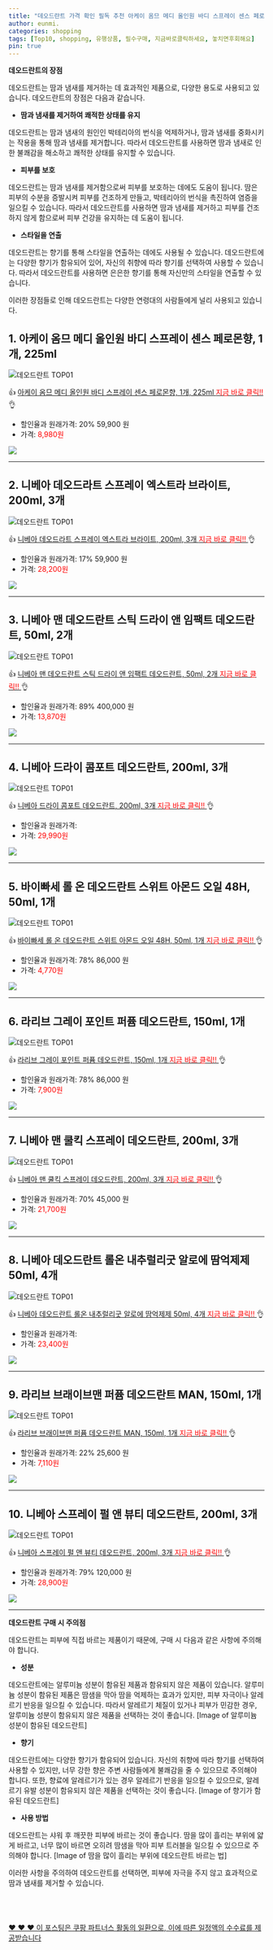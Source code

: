 ```yaml
---
title: "데오드란트 가격 확인 필독 추천 아케이 옴므 메디 올인원 바디 스프레이 센스 페로몬향, 1개, 225ml 비교 장점 구매가이드"
author: eunmi.
categories: shopping
tags: [Top10, shopping, 유행상품, 필수구매, 지금바로클릭하세요, 놓치면후회해요]
pin: true
---
```

**데오드란트의 장점**

데오드란트는 땀과 냄새를 제거하는 데 효과적인 제품으로, 다양한 용도로 사용되고 있습니다. 데오드란트의 장점은 다음과 같습니다.

* **땀과 냄새를 제거하여 쾌적한 상태를 유지**

데오드란트는 땀과 냄새의 원인인 박테리아의 번식을 억제하거나, 땀과 냄새를 중화시키는 작용을 통해 땀과 냄새를 제거합니다. 따라서 데오드란트를 사용하면 땀과 냄새로 인한 불쾌감을 해소하고 쾌적한 상태를 유지할 수 있습니다.

* **피부를 보호**

데오드란트는 땀과 냄새를 제거함으로써 피부를 보호하는 데에도 도움이 됩니다. 땀은 피부의 수분을 증발시켜 피부를 건조하게 만들고, 박테리아의 번식을 촉진하여 염증을 일으킬 수 있습니다. 따라서 데오드란트를 사용하면 땀과 냄새를 제거하고 피부를 건조하지 않게 함으로써 피부 건강을 유지하는 데 도움이 됩니다.

* **스타일을 연출**

데오드란트는 향기를 통해 스타일을 연출하는 데에도 사용될 수 있습니다. 데오드란트에는 다양한 향기가 함유되어 있어, 자신의 취향에 따라 향기를 선택하여 사용할 수 있습니다. 따라서 데오드란트를 사용하면 은은한 향기를 통해 자신만의 스타일을 연출할 수 있습니다.

이러한 장점들로 인해 데오드란트는 다양한 연령대의 사람들에게 널리 사용되고 있습니다.

   

## 1. 아케이 옴므 메디 올인원 바디 스프레이 센스 페로몬향, 1개, 225ml

![데오드란트 TOP01](https://thumbnail10.coupangcdn.com/thumbnails/remote/230x230ex/image/retail/images/2023/04/03/10/9/616cf483-dd4c-4d1c-88f6-8c645f0824d4.jpg)


👍 [아케이 옴므 메디 올인원 바디 스프레이 센스 페로몬향, 1개, 225ml <font color=red> 지금 바로 클릭!! </font> ](https://link.coupang.com/re/AFFSDP?lptag=AF3617701&subid=GithubCoopas&pageKey=7240133615&traceid=V0-153&itemId=18393952744&vendorItemId=85536950866) 👌 


- 할인율과 원래가격: 20%  59,900   원
- 가격: <span style='color:red'>8,980원</span>

[![](/discount_price.png)](https://link.coupang.com/re/AFFSDP?lptag=AF3617701&subid=GithubCoopas&pageKey=7240133615&traceid=V0-153&itemId=18393952744&vendorItemId=85536950866)

---


   

## 2. 니베아 데오드라트 스프레이 엑스트라 브라이트, 200ml, 3개

![데오드란트 TOP01](https://thumbnail8.coupangcdn.com/thumbnails/remote/230x230ex/image/vendor_inventory/daaa/203c26c252e1dfb0acbdb53b239342bff797a0e334d0e80f733ed752bab3.jpg)


👍 [니베아 데오드라트 스프레이 엑스트라 브라이트, 200ml, 3개 <font color=red> 지금 바로 클릭!! </font> ](https://link.coupang.com/re/AFFSDP?lptag=AF3617701&subid=GithubCoopas&pageKey=7417865307&traceid=V0-153&itemId=19235530991&vendorItemId=85642013117) 👌 


- 할인율과 원래가격: 17%  59,900   원
- 가격: <span style='color:red'>28,200원</span>

[![](/discount_price.png)](https://link.coupang.com/re/AFFSDP?lptag=AF3617701&subid=GithubCoopas&pageKey=7417865307&traceid=V0-153&itemId=19235530991&vendorItemId=85642013117)

---


   

## 3. 니베아 맨 데오드란트 스틱 드라이 앤 임팩트 데오드란트, 50ml, 2개

![데오드란트 TOP01](https://thumbnail10.coupangcdn.com/thumbnails/remote/230x230ex/image/vendor_inventory/b7d5/07b066d6c6b44d235e80c8bc55a4c17bd080843b21282d197091fb4e594f.jpg)


👍 [니베아 맨 데오드란트 스틱 드라이 앤 임팩트 데오드란트, 50ml, 2개 <font color=red> 지금 바로 클릭!! </font> ](https://link.coupang.com/re/AFFSDP?lptag=AF3617701&subid=GithubCoopas&pageKey=7284341556&traceid=V0-153&itemId=18785959331&vendorItemId=87655261954) 👌 


- 할인율과 원래가격: 89%  400,000   원
- 가격: <span style='color:red'>13,870원</span>

[![](/discount_price.png)](https://link.coupang.com/re/AFFSDP?lptag=AF3617701&subid=GithubCoopas&pageKey=7284341556&traceid=V0-153&itemId=18785959331&vendorItemId=87655261954)

---


   

## 4. 니베아 드라이 콤포트 데오드란트, 200ml, 3개

![데오드란트 TOP01](https://thumbnail10.coupangcdn.com/thumbnails/remote/230x230ex/image/vendor_inventory/8ecf/b0645e3039fd00eab13b28053e0b951f6d75121366c5a23d8151bb26d38a.JPG)


👍 [니베아 드라이 콤포트 데오드란트, 200ml, 3개 <font color=red> 지금 바로 클릭!! </font> ](https://link.coupang.com/re/AFFSDP?lptag=AF3617701&subid=GithubCoopas&pageKey=48454&traceid=V0-153&itemId=633367579&vendorItemId=86761892065) 👌 


- 할인율과 원래가격: 
- 가격: <span style='color:red'>29,990원</span>

[![](/discount_price.png)](https://link.coupang.com/re/AFFSDP?lptag=AF3617701&subid=GithubCoopas&pageKey=48454&traceid=V0-153&itemId=633367579&vendorItemId=86761892065)

---


   

## 5. 바이빠세 롤 온 데오드란트 스위트 아몬드 오일 48H, 50ml, 1개

![데오드란트 TOP01](https://thumbnail6.coupangcdn.com/thumbnails/remote/230x230ex/image/retail/images/2023/08/01/15/5/b5a14660-d14f-44d3-9e13-7ab140df3aaf.jpg)


👍 [바이빠세 롤 온 데오드란트 스위트 아몬드 오일 48H, 50ml, 1개 <font color=red> 지금 바로 클릭!! </font> ](https://link.coupang.com/re/AFFSDP?lptag=AF3617701&subid=GithubCoopas&pageKey=7503709214&traceid=V0-153&itemId=19646943335&vendorItemId=86753016070) 👌 


- 할인율과 원래가격: 78%  86,000   원
- 가격: <span style='color:red'>4,770원</span>

[![](/discount_price.png)](https://link.coupang.com/re/AFFSDP?lptag=AF3617701&subid=GithubCoopas&pageKey=7503709214&traceid=V0-153&itemId=19646943335&vendorItemId=86753016070)

---


   

## 6. 라리브 그레이 포인트 퍼퓸 데오드란트, 150ml, 1개

![데오드란트 TOP01](https://thumbnail9.coupangcdn.com/thumbnails/remote/230x230ex/image/vendor_inventory/4c7b/b4cadf43e096c8a0c10f62c48bac060e25d36d824cb1b0ea585a6be78eb6.jpg)


👍 [라리브 그레이 포인트 퍼퓸 데오드란트, 150ml, 1개 <font color=red> 지금 바로 클릭!! </font> ](https://link.coupang.com/re/AFFSDP?lptag=AF3617701&subid=GithubCoopas&pageKey=5417270&traceid=V0-153&itemId=24570269&vendorItemId=74020666770) 👌 


- 할인율과 원래가격: 78%  86,000   원
- 가격: <span style='color:red'>7,900원</span>

[![](/discount_price.png)](https://link.coupang.com/re/AFFSDP?lptag=AF3617701&subid=GithubCoopas&pageKey=5417270&traceid=V0-153&itemId=24570269&vendorItemId=74020666770)

---


   

## 7. 니베아 맨 쿨킥 스프레이 데오드란트, 200ml, 3개

![데오드란트 TOP01](https://thumbnail10.coupangcdn.com/thumbnails/remote/230x230ex/image/retail/images/7349284b-8938-4d97-b1e2-11037f7535536541652264701138146.png)


👍 [니베아 맨 쿨킥 스프레이 데오드란트, 200ml, 3개 <font color=red> 지금 바로 클릭!! </font> ](https://link.coupang.com/re/AFFSDP?lptag=AF3617701&subid=GithubCoopas&pageKey=48452&traceid=V0-153&itemId=19656972861&vendorItemId=86273587038) 👌 


- 할인율과 원래가격: 70%  45,000   원
- 가격: <span style='color:red'>21,700원</span>

[![](/discount_price.png)](https://link.coupang.com/re/AFFSDP?lptag=AF3617701&subid=GithubCoopas&pageKey=48452&traceid=V0-153&itemId=19656972861&vendorItemId=86273587038)

---


   

## 8. 니베아 데오드란트 롤온 내추럴리굿 알로에 땀억제제 50ml, 4개

![데오드란트 TOP01](https://thumbnail6.coupangcdn.com/thumbnails/remote/230x230ex/image/vendor_inventory/f77b/5391fe20cd998ddb12419ec254559848cabefb1b7ff1aba16949780910ac.jpg)


👍 [니베아 데오드란트 롤온 내추럴리굿 알로에 땀억제제 50ml, 4개 <font color=red> 지금 바로 클릭!! </font> ](https://link.coupang.com/re/AFFSDP?lptag=AF3617701&subid=GithubCoopas&pageKey=6659446282&traceid=V0-153&itemId=19357162369&vendorItemId=86470236056) 👌 


- 할인율과 원래가격: 
- 가격: <span style='color:red'>23,400원</span>

[![](/discount_price.png)](https://link.coupang.com/re/AFFSDP?lptag=AF3617701&subid=GithubCoopas&pageKey=6659446282&traceid=V0-153&itemId=19357162369&vendorItemId=86470236056)

---


   

## 9. 라리브 브래이브맨 퍼퓸 데오드란트 MAN, 150ml, 1개

![데오드란트 TOP01](https://thumbnail7.coupangcdn.com/thumbnails/remote/230x230ex/image/retail/images/2016/07/15/15/6/181363ab-80f0-4576-bc0a-7ead08fe41ec.jpg)


👍 [라리브 브래이브맨 퍼퓸 데오드란트 MAN, 150ml, 1개 <font color=red> 지금 바로 클릭!! </font> ](https://link.coupang.com/re/AFFSDP?lptag=AF3617701&subid=GithubCoopas&pageKey=5417266&traceid=V0-153&itemId=24570258&vendorItemId=3036216807) 👌 


- 할인율과 원래가격: 22%  25,600   원
- 가격: <span style='color:red'>7,110원</span>

[![](/discount_price.png)](https://link.coupang.com/re/AFFSDP?lptag=AF3617701&subid=GithubCoopas&pageKey=5417266&traceid=V0-153&itemId=24570258&vendorItemId=3036216807)

---


   

## 10. 니베아 스프레이 펄 앤 뷰티 데오드란트, 200ml, 3개

![데오드란트 TOP01](https://thumbnail9.coupangcdn.com/thumbnails/remote/230x230ex/image/vendor_inventory/e87d/a0e9c16064e4ee615e9f8e990201009b7b6c312c43afeadeed5824b04527.PNG)


👍 [니베아 스프레이 펄 앤 뷰티 데오드란트, 200ml, 3개 <font color=red> 지금 바로 클릭!! </font> ](https://link.coupang.com/re/AFFSDP?lptag=AF3617701&subid=GithubCoopas&pageKey=6969931521&traceid=V0-153&itemId=16997759096&vendorItemId=87151170032) 👌 


- 할인율과 원래가격: 79%  120,000   원
- 가격: <span style='color:red'>28,900원</span>

[![](/discount_price.png)](https://link.coupang.com/re/AFFSDP?lptag=AF3617701&subid=GithubCoopas&pageKey=6969931521&traceid=V0-153&itemId=16997759096&vendorItemId=87151170032)

---
**데오드란트 구매 시 주의점**

데오드란트는 피부에 직접 바르는 제품이기 때문에, 구매 시 다음과 같은 사항에 주의해야 합니다.

* **성분**

데오드란트에는 알루미늄 성분이 함유된 제품과 함유되지 않은 제품이 있습니다. 알루미늄 성분이 함유된 제품은 땀샘을 막아 땀을 억제하는 효과가 있지만, 피부 자극이나 알레르기 반응을 일으킬 수 있습니다. 따라서 알레르기 체질이 있거나 피부가 민감한 경우, 알루미늄 성분이 함유되지 않은 제품을 선택하는 것이 좋습니다.
[Image of 알루미늄 성분이 함유된 데오드란트]
* **향기**

데오드란트에는 다양한 향기가 함유되어 있습니다. 자신의 취향에 따라 향기를 선택하여 사용할 수 있지만, 너무 강한 향은 주변 사람들에게 불쾌감을 줄 수 있으므로 주의해야 합니다. 또한, 향료에 알레르기가 있는 경우 알레르기 반응을 일으킬 수 있으므로, 알레르기 유발 성분이 함유되지 않은 제품을 선택하는 것이 좋습니다.
[Image of 향기가 함유된 데오드란트]
* **사용 방법**

데오드란트는 샤워 후 깨끗한 피부에 바르는 것이 좋습니다. 땀을 많이 흘리는 부위에 얇게 바르고, 너무 많이 바르면 오히려 땀샘을 막아 피부 트러블을 일으킬 수 있으므로 주의해야 합니다.
[Image of 땀을 많이 흘리는 부위에 데오드란트 바르는 법]

이러한 사항을 주의하여 데오드란트를 선택하면, 피부에 자극을 주지 않고 효과적으로 땀과 냄새를 제거할 수 있습니다.<br><br><br><br><br> [ ❤ ❤ ❤ 이 포스팅은 쿠팡 파트너스 활동의 일환으로, 이에 따른 일정액의 수수료를 제공받습니다](https://link.coupang.com/a/bcEFyh)